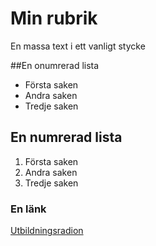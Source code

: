 # Min rubrik

En massa text i ett 
vanligt stycke

##En onumrerad lista

+ Första saken
+ Andra saken
+ Tredje saken

## En numrerad lista

1. Första saken
99. Andra saken
4. Tredje saken

### En länk
[Utbildningsradion](http://www.ur.se)
